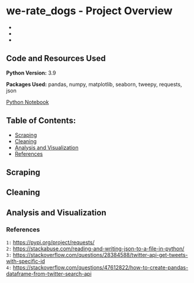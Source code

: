# we-rate_dogs - Project Overview
- 
- 
- 

## Code and Resources Used
**Python Version:** 3.9

**Packages Used:** pandas, numpy, matplotlib, seaborn, tweepy, requests, json

[Python Notebook](https://github.com/KorinneStegall/we_rate_dogs/blob/cda85ce458d9ff544281b370212d6c2c3255faaa/Data%20Wrangling%20Project.ipynb)

## Table of Contents:
- [Scraping](#1)
- [Cleaning](#2)
- [Analysis and Visualization](#3)
- [References](#4)

<a id='1'></a>
## Scraping


<a id='2'></a>
## Cleaning


<a id='3'></a>
## Analysis and Visualization


<a id='4'></a>
### References
`1:` https://pypi.org/project/requests/ <br>
`2:` https://stackabuse.com/reading-and-writing-json-to-a-file-in-python/ <br>
`3:` https://stackoverflow.com/questions/28384588/twitter-api-get-tweets-with-specific-id <br>
`4:` https://stackoverflow.com/questions/47612822/how-to-create-pandas-dataframe-from-twitter-search-api <br>

